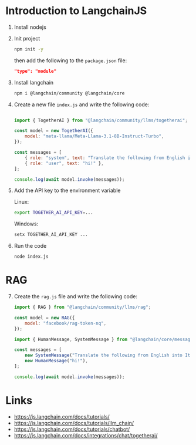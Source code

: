 # Introduction to LangchainJS

1. Install nodejs

2. Init project

    ```bash
    npm init -y
    ```

    then add the following to the `package.json` file:

    ```json
    "type": "module"
    ```

3. Install langchain

    ```bash
    npm i @langchain/community @langchain/core
    ```

4. Create a new file `index.js` and write the following code:

    ```javascript
    
    import { TogetherAI } from "@langchain/community/llms/togetherai";

    const model = new TogetherAI({
        model: "meta-llama/Meta-Llama-3.1-8B-Instruct-Turbo",
    });

    const messages = [
        { role: "system", text: "Translate the following from English into Italian" },
        { role: "user", text: "hi!" },
    ];

    console.log(await model.invoke(messages));
    ```

5. Add the API key to the environment variable

    Linux:

    ```bash
    export TOGETHER_AI_API_KEY=...
    ```

    Windows:

    ```bash
    setx TOGETHER_AI_API_KEY ...
    ```

6. Run the code

    ```bash
    node index.js
    ```

# RAG

7. Create the `rag.js` file and write the following code:

    ```javascript
    import { RAG } from "@langchain/community/llms/rag";

    const model = new RAG({
        model: "facebook/rag-token-nq",
    });

    import { HumanMessage, SystemMessage } from "@langchain/core/messages";

    const messages = [
        new SystemMessage("Translate the following from English into Italian"),
        new HumanMessage("hi!"),
    ];

    console.log(await model.invoke(messages));
    ```


# Links

- https://js.langchain.com/docs/tutorials/
- https://js.langchain.com/docs/tutorials/llm_chain/
- https://js.langchain.com/docs/tutorials/chatbot/
- https://js.langchain.com/docs/integrations/chat/togetherai/